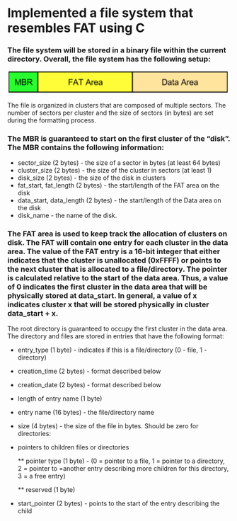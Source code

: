 # Implemented a file system that resembles FAT using C

### The file system will be stored in a binary file within the current directory. Overall, the file system has the following setup:
<img src="https://github.com/danieldddao/file-system/blob/master/img.png" width="500">

The file is organized in clusters that are composed of multiple sectors. The number of sectors per cluster and the size of sectors (in bytes) are set during the formatting process.

### The MBR is guaranteed to start on the first cluster of the “disk”. The MBR contains the following information:
* sector_size (2 bytes) - the size of a sector in bytes (at least 64 bytes)
* cluster_size (2 bytes) - the size of the cluster in sectors (at least 1)
* disk_size (2 bytes) - the size of the disk in clusters
* fat_start, fat_length (2 bytes) - the start/length of the FAT area on the disk
* data_start, data_length (2 bytes) - the start/length of the Data area on the disk
* disk_name - the name of the disk.

### The FAT area is used to keep track the allocation of clusters on disk. The FAT will contain one entry for each cluster in the data area. The value of the FAT entry is a 16-bit integer that either indicates that the cluster is unallocated (0xFFFF) or points to the next cluster that is allocated to a file/directory. The pointer is calculated relative to the start of the data area. Thus, a value of 0 indicates the first cluster in the data area that will be physically stored at data_start. In general, a value of x indicates cluster x that will be stored physically in cluster data_start + x. 
The root directory is guaranteed to occupy the first cluster in the data area. The directory and files are stored in entries that have the following format:
* entry_type (1 byte) - indicates if this is a file/directory (0 - file, 1 - directory)
* creation_time (2 bytes) - format described below
* creation_date (2 bytes) - format described below
* length of entry name (1 byte)  
* entry name (16 bytes) - the file/directory name
* size (4 bytes) - the size of the file in bytes. Should be zero for directories:
* pointers to children files or directories
  
  ** pointer type (1 byte) - (0 = pointer to a file, 1 = pointer to a directory, 2 = pointer to  =another entry describing more children for this directory, 3 = a free entry)
  
  ** reserved (1 byte)
* start_pointer (2 bytes) - points to the start of the entry describing the child 

